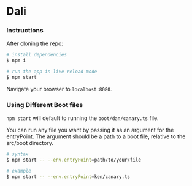 # Dali

### Instructions
After cloning the repo:

```bash
# install dependencies
$ npm i

# run the app in live reload mode
$ npm start
```

Navigate your browser to `localhost:8080`.

### Using Different Boot files
`npm start` will default to running the `boot/dan/canary.ts` file.

You can run any file you want by passing it as an argument for the entryPoint.
The argument should be a path to a boot file, relative to the src/boot directory.
```bash
# syntax
$ npm start -- --env.entryPoint=path/to/your/file

# example
$ npm start -- --env.entryPoint=ken/canary.ts
```
